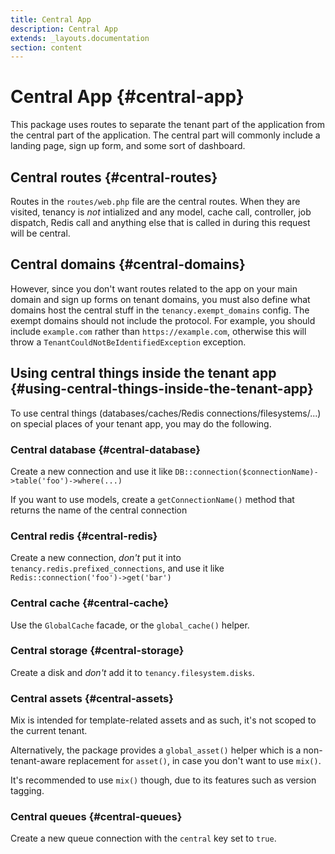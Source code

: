 ```yaml
---
title: Central App
description: Central App
extends: _layouts.documentation
section: content
---
```


# Central App {#central-app}

This package uses routes to separate the tenant part of the application from the central part of the application. The central part will commonly include a landing page, sign up form, and some sort of dashboard.

## Central routes {#central-routes}

Routes in the `routes/web.php` file are the central routes. When they are visited, tenancy is *not* intialized and any model, cache call, controller, job dispatch, Redis call and anything else that is called in during this request will be central.

## Central domains {#central-domains}

However, since you don't want routes related to the app on your main domain and sign up forms on tenant domains, you must also define what domains host the central stuff in the `tenancy.exempt_domains` config. The exempt domains should not include the protocol. For example, you should include ```example.com``` rather than ```https://example.com```, otherwise this will throw a ```TenantCouldNotBeIdentifiedException``` exception.

## Using central things inside the tenant app {#using-central-things-inside-the-tenant-app}

To use central things (databases/caches/Redis connections/filesystems/...) on special places of your tenant app, you may do the following.

### Central database {#central-database}

Create a new connection and use it like `DB::connection($connectionName)->table('foo')->where(...)`

If you want to use models, create a `getConnectionName()` method that returns the name of the central connection

### Central redis {#central-redis}

Create a new connection, *don't* put it into `tenancy.redis.prefixed_connections`, and use it like `Redis::connection('foo')->get('bar')`

### Central cache {#central-cache}

Use the `GlobalCache` facade, or the `global_cache()` helper.

### Central storage {#central-storage}

Create a disk and *don't* add it to `tenancy.filesystem.disks`.

### Central assets {#central-assets}

Mix is intended for template-related assets and as such, it's not scoped to the current tenant.

Alternatively, the package provides a `global_asset()` helper which is a non-tenant-aware replacement for `asset()`, in case you don't want to use `mix()`.

It's recommended to use `mix()` though, due to its features such as version tagging.

### Central queues {#central-queues}

Create a new queue connection with the `central` key set to `true`.
